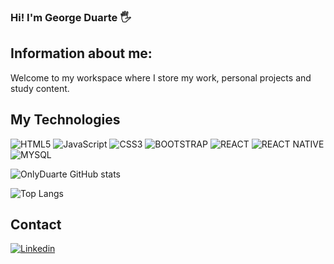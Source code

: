 
### Hi! I'm George Duarte 🖐

## Information about me:
Welcome to my workspace where I store my work, personal projects and study content.
## My Technologies

![HTML5](https://img.shields.io/badge/HTML5-E34F26?style=for-the-badge&logo=html5&logoColor=white) 
![JavaScript](https://img.shields.io/badge/JavaScript-F7DF1E?style=for-the-badge&logo=javascript&logoColor=black) 
![CSS3](https://img.shields.io/badge/CSS3-1572B6?style=for-the-badge&logo=css3&logoColor=white)
![BOOTSTRAP](https://img.shields.io/badge/Bootstrap-563D7C?style=for-the-badge&logo=bootstrap&logoColor=white)
![REACT](https://img.shields.io/badge/React-20232A?style=for-the-badge&logo=react&logoColor=61DAFB) 
![REACT NATIVE](https://img.shields.io/badge/React_Native-20232A?style=for-the-badge&logo=react&logoColor=61DAFB) 
![MYSQL](https://img.shields.io/badge/MySQL-00000F?style=for-the-badge&logo=mysql&logoColor=white)

![OnlyDuarte GitHub stats](https://github-readme-stats.vercel.app/api?username=onlyduarte&show_icons=true&theme=radical)

![Top Langs](https://github-readme-stats.vercel.app/api/top-langs/?username=onlyduarte&layout=compact)

## Contact
[![Linkedin](https://img.shields.io/badge/LinkedIn-0077B5?style=for-the-badge&logo=linkedin&logoColor=white)](https://www.linkedin.com/in/george-duarte-239b25236/)
